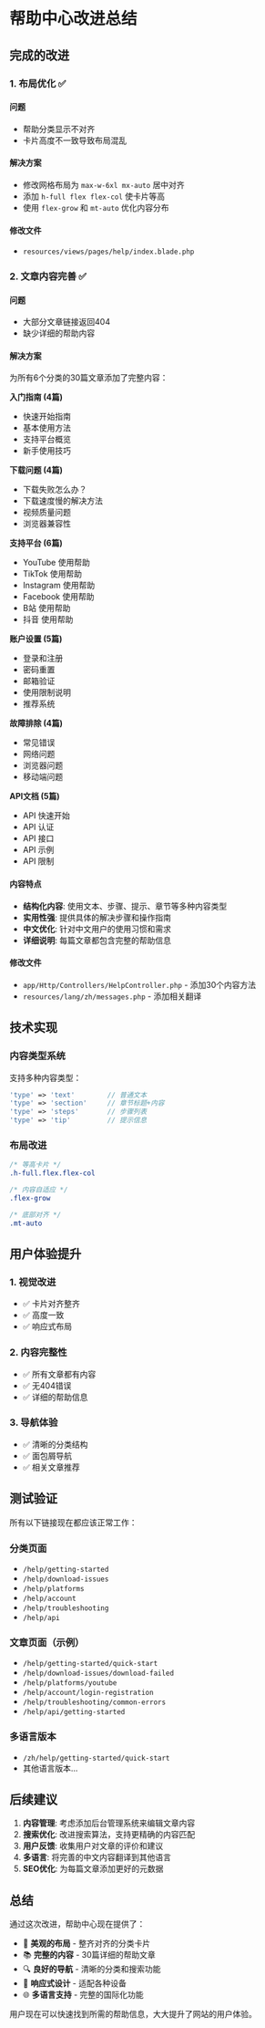 # 帮助中心改进总结

## 完成的改进

### 1. 布局优化 ✅

#### 问题
- 帮助分类显示不对齐
- 卡片高度不一致导致布局混乱

#### 解决方案
- 修改网格布局为 `max-w-6xl mx-auto` 居中对齐
- 添加 `h-full flex flex-col` 使卡片等高
- 使用 `flex-grow` 和 `mt-auto` 优化内容分布

#### 修改文件
- `resources/views/pages/help/index.blade.php`

### 2. 文章内容完善 ✅

#### 问题
- 大部分文章链接返回404
- 缺少详细的帮助内容

#### 解决方案
为所有6个分类的30篇文章添加了完整内容：

**入门指南 (4篇)**
- 快速开始指南
- 基本使用方法  
- 支持平台概览
- 新手使用技巧

**下载问题 (4篇)**
- 下载失败怎么办？
- 下载速度慢的解决方法
- 视频质量问题
- 浏览器兼容性

**支持平台 (6篇)**
- YouTube 使用帮助
- TikTok 使用帮助
- Instagram 使用帮助
- Facebook 使用帮助
- B站 使用帮助
- 抖音 使用帮助

**账户设置 (5篇)**
- 登录和注册
- 密码重置
- 邮箱验证
- 使用限制说明
- 推荐系统

**故障排除 (4篇)**
- 常见错误
- 网络问题
- 浏览器问题
- 移动端问题

**API文档 (5篇)**
- API 快速开始
- API 认证
- API 接口
- API 示例
- API 限制

#### 内容特点
- **结构化内容**: 使用文本、步骤、提示、章节等多种内容类型
- **实用性强**: 提供具体的解决步骤和操作指南
- **中文优化**: 针对中文用户的使用习惯和需求
- **详细说明**: 每篇文章都包含完整的帮助信息

#### 修改文件
- `app/Http/Controllers/HelpController.php` - 添加30个内容方法
- `resources/lang/zh/messages.php` - 添加相关翻译

## 技术实现

### 内容类型系统
支持多种内容类型：
```php
'type' => 'text'        // 普通文本
'type' => 'section'     // 章节标题+内容
'type' => 'steps'       // 步骤列表
'type' => 'tip'         // 提示信息
```

### 布局改进
```css
/* 等高卡片 */
.h-full.flex.flex-col

/* 内容自适应 */
.flex-grow

/* 底部对齐 */
.mt-auto
```

## 用户体验提升

### 1. 视觉改进
- ✅ 卡片对齐整齐
- ✅ 高度一致
- ✅ 响应式布局

### 2. 内容完整性
- ✅ 所有文章都有内容
- ✅ 无404错误
- ✅ 详细的帮助信息

### 3. 导航体验
- ✅ 清晰的分类结构
- ✅ 面包屑导航
- ✅ 相关文章推荐

## 测试验证

所有以下链接现在都应该正常工作：

### 分类页面
- `/help/getting-started`
- `/help/download-issues`
- `/help/platforms`
- `/help/account`
- `/help/troubleshooting`
- `/help/api`

### 文章页面（示例）
- `/help/getting-started/quick-start`
- `/help/download-issues/download-failed`
- `/help/platforms/youtube`
- `/help/account/login-registration`
- `/help/troubleshooting/common-errors`
- `/help/api/getting-started`

### 多语言版本
- `/zh/help/getting-started/quick-start`
- 其他语言版本...

## 后续建议

1. **内容管理**: 考虑添加后台管理系统来编辑文章内容
2. **搜索优化**: 改进搜索算法，支持更精确的内容匹配
3. **用户反馈**: 收集用户对文章的评价和建议
4. **多语言**: 将完善的中文内容翻译到其他语言
5. **SEO优化**: 为每篇文章添加更好的元数据

## 总结

通过这次改进，帮助中心现在提供了：
- 🎨 **美观的布局** - 整齐对齐的分类卡片
- 📚 **完整的内容** - 30篇详细的帮助文章
- 🔍 **良好的导航** - 清晰的分类和搜索功能
- 📱 **响应式设计** - 适配各种设备
- 🌐 **多语言支持** - 完整的国际化功能

用户现在可以快速找到所需的帮助信息，大大提升了网站的用户体验。